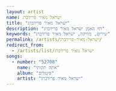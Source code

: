 ```yaml
---
layout: artist
name: ישראל מאיר פרידברג
title: "ישראל מאיר פרידברג"
description: "דף האמן ישראל מאיר פרידברג"
keywords: "שירים, מוזיקה, ישראל מאיר פרידברג"
permalink: /artists/ישראל-מאיר-פרידברג/
redirect_from:
  - /artists/list/ישראל מאיר פרידברג
songs:
  - number: "52708"
    name: "אתה תקותי"
    album: "סינגלים"
    artist: "ישראל מאיר פרידברג"
---
```

